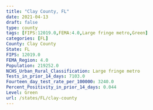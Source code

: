 ```yaml
---
title: "Clay County, FL"
date: 2021-04-13
draft: false
type: county
tags: [FIPS:12019.0,FEMA:4.0,Large fringe metro,Green]
categories: [FL]
County: Clay County
State: FL
FIPS: 12019.0
FEMA_Region: 4.0
Population: 219252.0
NCHS_Urban_Rural_Classification: Large fringe metro
Tests_in_prior_14_days: 7103.0
Fourteen_day_test_rate_per_100000: 3240.0
Percent_Positivity_in_prior_14_days: 0.044
Level: Green
url: /states/FL/clay-county
---
```



